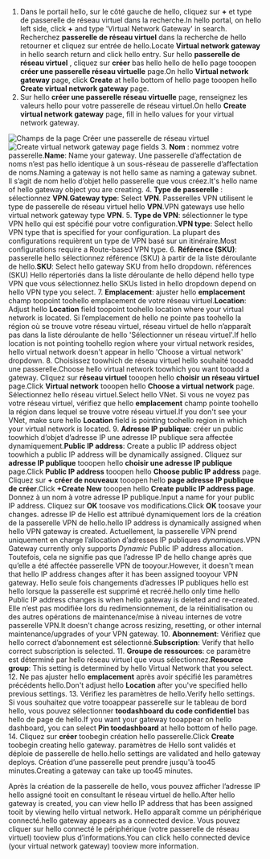 1. <span data-ttu-id="c9fe7-101">Dans le portail hello, sur le côté gauche de hello, cliquez sur  **+**  et type de passerelle de réseau virtuel dans la recherche.</span><span class="sxs-lookup"><span data-stu-id="c9fe7-101">In hello portal, on hello left side, click **+** and type 'Virtual Network Gateway' in search.</span></span> <span data-ttu-id="c9fe7-102">Recherchez **passerelle de réseau virtuel** dans la recherche de hello retourner et cliquez sur entrée de hello.</span><span class="sxs-lookup"><span data-stu-id="c9fe7-102">Locate **Virtual network gateway** in hello search return and click hello entry.</span></span> <span data-ttu-id="c9fe7-103">Sur hello **passerelle de réseau virtuel** , cliquez sur **créer** bas hello hello de hello page tooopen **créer une passerelle réseau virtuelle** page.</span><span class="sxs-lookup"><span data-stu-id="c9fe7-103">On hello **Virtual network gateway** page, click **Create** at hello bottom of hello page tooopen hello **Create virtual network gateway** page.</span></span>
2. <span data-ttu-id="c9fe7-104">Sur hello **créer une passerelle réseau virtuelle** page, renseignez les valeurs hello pour votre passerelle de réseau virtuel.</span><span class="sxs-lookup"><span data-stu-id="c9fe7-104">On hello **Create virtual network gateway** page, fill in hello values for your virtual network gateway.</span></span>

  <span data-ttu-id="c9fe7-105">![Champs de la page Créer une passerelle de réseau virtuel](./media/vpn-gateway-add-gw-p2s-rm-portal-include/p2sgw.png "Champs de la page Créer une passerelle de réseau virtuel")</span><span class="sxs-lookup"><span data-stu-id="c9fe7-105">![Create virtual network gateway page fields](./media/vpn-gateway-add-gw-p2s-rm-portal-include/p2sgw.png "Create virtual network gateway page fields")</span></span>
3. <span data-ttu-id="c9fe7-106">**Nom** : nommez votre passerelle.</span><span class="sxs-lookup"><span data-stu-id="c9fe7-106">**Name**: Name your gateway.</span></span> <span data-ttu-id="c9fe7-107">Une passerelle d’affectation de noms n’est pas hello identique à un sous-réseau de passerelle d’affectation de noms.</span><span class="sxs-lookup"><span data-stu-id="c9fe7-107">Naming a gateway is not hello same as naming a gateway subnet.</span></span> <span data-ttu-id="c9fe7-108">Il s’agit de nom hello d’objet hello passerelle que vous créez.</span><span class="sxs-lookup"><span data-stu-id="c9fe7-108">It's hello name of hello gateway object you are creating.</span></span>
4. <span data-ttu-id="c9fe7-109">**Type de passerelle** : sélectionnez **VPN**.</span><span class="sxs-lookup"><span data-stu-id="c9fe7-109">**Gateway type**: Select **VPN**.</span></span> <span data-ttu-id="c9fe7-110">Passerelles VPN utilisent le type de passerelle de réseau virtuel hello **VPN**.</span><span class="sxs-lookup"><span data-stu-id="c9fe7-110">VPN gateways use hello virtual network gateway type **VPN**.</span></span>
5. <span data-ttu-id="c9fe7-111">**Type de VPN**: sélectionner le type VPN hello qui est spécifié pour votre configuration.</span><span class="sxs-lookup"><span data-stu-id="c9fe7-111">**VPN type**: Select hello VPN type that is specified for your configuration.</span></span> <span data-ttu-id="c9fe7-112">La plupart des configurations requièrent un type de VPN basé sur un itinéraire.</span><span class="sxs-lookup"><span data-stu-id="c9fe7-112">Most configurations require a Route-based VPN type.</span></span>
6. <span data-ttu-id="c9fe7-113">**Référence (SKU)**: passerelle hello sélectionnez référence (SKU) à partir de la liste déroulante de hello.</span><span class="sxs-lookup"><span data-stu-id="c9fe7-113">**SKU**: Select hello gateway SKU from hello dropdown.</span></span> <span data-ttu-id="c9fe7-114">références (SKU) Hello répertoriés dans la liste déroulante de hello dépend hello type VPN que vous sélectionnez.</span><span class="sxs-lookup"><span data-stu-id="c9fe7-114">hello SKUs listed in hello dropdown depend on hello VPN type you select.</span></span>
7. <span data-ttu-id="c9fe7-115">**Emplacement**: ajuster hello **emplacement** champ toopoint toohello emplacement de votre réseau virtuel.</span><span class="sxs-lookup"><span data-stu-id="c9fe7-115">**Location**: Adjust hello **Location** field toopoint toohello location where your virtual network is located.</span></span> <span data-ttu-id="c9fe7-116">Si l’emplacement de hello ne pointe pas toohello la région où se trouve votre réseau virtuel, réseau virtuel de hello n’apparaît pas dans la liste déroulante de hello 'Sélectionner un réseau virtuel'.</span><span class="sxs-lookup"><span data-stu-id="c9fe7-116">If hello location is not pointing toohello region where your virtual network resides, hello virtual network doesn't appear in hello 'Choose a virtual network' dropdown.</span></span>
8. <span data-ttu-id="c9fe7-117">Choisissez toowhich de réseau virtuel hello souhaité tooadd une passerelle.</span><span class="sxs-lookup"><span data-stu-id="c9fe7-117">Choose hello virtual network toowhich you want tooadd a gateway.</span></span> <span data-ttu-id="c9fe7-118">Cliquez sur **réseau virtuel** tooopen hello **choisir un réseau virtuel** page.</span><span class="sxs-lookup"><span data-stu-id="c9fe7-118">Click **Virtual network** tooopen hello **Choose a virtual network** page.</span></span> <span data-ttu-id="c9fe7-119">Sélectionnez hello réseau virtuel.</span><span class="sxs-lookup"><span data-stu-id="c9fe7-119">Select hello VNet.</span></span> <span data-ttu-id="c9fe7-120">Si vous ne voyez pas votre réseau virtuel, vérifiez que hello **emplacement** champ pointe toohello la région dans lequel se trouve votre réseau virtuel.</span><span class="sxs-lookup"><span data-stu-id="c9fe7-120">If you don't see your VNet, make sure hello **Location** field is pointing toohello region in which your virtual network is located.</span></span>
9. <span data-ttu-id="c9fe7-121">**Adresse IP publique**: créer un public toowhich d’objet d’adresse IP une adresse IP publique sera affectée dynamiquement.</span><span class="sxs-lookup"><span data-stu-id="c9fe7-121">**Public IP address**: Create a public IP address object toowhich a public IP address will be dynamically assigned.</span></span> <span data-ttu-id="c9fe7-122">Cliquez sur **adresse IP publique** tooopen hello **choisir une adresse IP publique** page.</span><span class="sxs-lookup"><span data-stu-id="c9fe7-122">Click **Public IP address** tooopen hello **Choose public IP address** page.</span></span> <span data-ttu-id="c9fe7-123">Cliquez sur **+ créer de nouveaux** tooopen hello **page adresse IP publique de créer**.</span><span class="sxs-lookup"><span data-stu-id="c9fe7-123">Click **+Create New** tooopen hello **Create public IP address page**.</span></span> <span data-ttu-id="c9fe7-124">Donnez à un nom à votre adresse IP publique.</span><span class="sxs-lookup"><span data-stu-id="c9fe7-124">Input a name for your public IP address.</span></span> <span data-ttu-id="c9fe7-125">Cliquez sur **OK** toosave vos modifications.</span><span class="sxs-lookup"><span data-stu-id="c9fe7-125">Click **OK** toosave your changes.</span></span> <span data-ttu-id="c9fe7-126">adresse IP de Hello est attribué dynamiquement lors de la création de la passerelle VPN de hello.</span><span class="sxs-lookup"><span data-stu-id="c9fe7-126">hello IP address is dynamically assigned when hello VPN gateway is created.</span></span> <span data-ttu-id="c9fe7-127">Actuellement, la passerelle VPN prend uniquement en charge l’allocation d’adresses IP publiques *dynamiques*.</span><span class="sxs-lookup"><span data-stu-id="c9fe7-127">VPN Gateway currently only supports *Dynamic* Public IP address allocation.</span></span> <span data-ttu-id="c9fe7-128">Toutefois, cela ne signifie pas que l’adresse IP de hello change après que qu’elle a été affectée passerelle VPN de tooyour.</span><span class="sxs-lookup"><span data-stu-id="c9fe7-128">However, it doesn't mean that hello IP address changes after it has been assigned tooyour VPN gateway.</span></span> <span data-ttu-id="c9fe7-129">Hello seule fois changements d’adresses IP publiques hello est hello lorsque la passerelle est supprimé et recréé.</span><span class="sxs-lookup"><span data-stu-id="c9fe7-129">hello only time hello Public IP address changes is when hello gateway is deleted and re-created.</span></span> <span data-ttu-id="c9fe7-130">Elle n’est pas modifiée lors du redimensionnement, de la réinitialisation ou des autres opérations de maintenance/mise à niveau internes de votre passerelle VPN.</span><span class="sxs-lookup"><span data-stu-id="c9fe7-130">It doesn't change across resizing, resetting, or other internal maintenance/upgrades of your VPN gateway.</span></span>
10. <span data-ttu-id="c9fe7-131">**Abonnement**: Vérifiez que hello correct d’abonnement est sélectionné.</span><span class="sxs-lookup"><span data-stu-id="c9fe7-131">**Subscription**: Verify that hello correct subscription is selected.</span></span>
11. <span data-ttu-id="c9fe7-132">**Groupe de ressources**: ce paramètre est déterminé par hello réseau virtuel que vous sélectionnez.</span><span class="sxs-lookup"><span data-stu-id="c9fe7-132">**Resource group**: This setting is determined by hello Virtual Network that you select.</span></span>
12. <span data-ttu-id="c9fe7-133">Ne pas ajuster hello **emplacement** après avoir spécifié les paramètres précédents hello.</span><span class="sxs-lookup"><span data-stu-id="c9fe7-133">Don't adjust hello **Location** after you've specified hello previous settings.</span></span>
13. <span data-ttu-id="c9fe7-134">Vérifiez les paramètres de hello.</span><span class="sxs-lookup"><span data-stu-id="c9fe7-134">Verify hello settings.</span></span> <span data-ttu-id="c9fe7-135">Si vous souhaitez que votre tooappear passerelle sur le tableau de bord hello, vous pouvez sélectionner **toodashboard du code confidentiel** bas hello de page de hello.</span><span class="sxs-lookup"><span data-stu-id="c9fe7-135">If you want your gateway tooappear on hello dashboard, you can select **Pin toodashboard** at hello bottom of hello page.</span></span>
14. <span data-ttu-id="c9fe7-136">Cliquez sur **créer** toobegin création hello passerelle.</span><span class="sxs-lookup"><span data-stu-id="c9fe7-136">Click **Create** toobegin creating hello gateway.</span></span> <span data-ttu-id="c9fe7-137">paramètres de Hello sont validés et déploie de passerelle de hello.</span><span class="sxs-lookup"><span data-stu-id="c9fe7-137">hello settings are validated and hello gateway deploys.</span></span> <span data-ttu-id="c9fe7-138">Création d’une passerelle peut prendre jusqu'à too45 minutes.</span><span class="sxs-lookup"><span data-stu-id="c9fe7-138">Creating a gateway can take up too45 minutes.</span></span>

<span data-ttu-id="c9fe7-139">Après la création de la passerelle de hello, vous pouvez afficher l’adresse IP hello assigné tooit en consultant le réseau virtuel de hello.</span><span class="sxs-lookup"><span data-stu-id="c9fe7-139">After hello gateway is created, you can view hello IP address that has been assigned tooit by viewing hello virtual network.</span></span> <span data-ttu-id="c9fe7-140">Hello apparaît comme un périphérique connecté.</span><span class="sxs-lookup"><span data-stu-id="c9fe7-140">hello gateway appears as a connected device.</span></span> <span data-ttu-id="c9fe7-141">Vous pouvez cliquer sur hello connecté le périphérique (votre passerelle de réseau virtuel) tooview plus d’informations.</span><span class="sxs-lookup"><span data-stu-id="c9fe7-141">You can click hello connected device (your virtual network gateway) tooview more information.</span></span>
